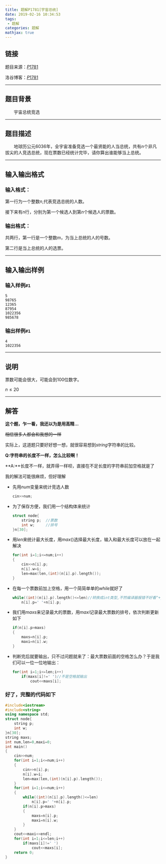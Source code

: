 ```yaml
---
title: 题解P1781[宇宙总统]
date: 2019-02-16 10:34:53
tags:
 - 题解
categories: 题解
mathjax: true
---
```

## 链接

题目来源：<a href="https://www.luogu.org/problemnew/show/P1781" target="_blank">$P1781$</a>

洛谷博客：<a href="https://tlblog.blog.luogu.org/solution-p1781" target="_blank">$P1781$</a>

---
## 题目背景

　　宇宙总统竞选

---
## 题目描述

　　地球历公元$6036$年，全宇宙准备竞选一个最贤能的人当总统，共有$n$个非凡拔尖的人竞选总统，现在票数已经统计完毕，请你算出谁能够当上总统。

---
## 输入输出格式

### 输入格式：

第一行为一个整数$n$,代表竞选总统的人数。

接下来有$n$行，分别为第一个候选人到第$n$个候选人的票数。

### 输出格式：

共两行，第一行是一个整数$m$，为当上总统的人的号数。

第二行是当上总统的人的选票。

---
## 输入输出样例

### 输入样例`#1`
```
5
98765
12365
87954
1022356
985678
```
### 输出样例`#1`
```
4
1022356
```

---
## 说明

票数可能会很大，可能会到$100$位数字。

$n\leqslant20$

---
## 解答

**这个题，乍一看，我还以为是用高精...**

~~相信很多人都会和我想的一样~~

实际上，这道题只要好好想一想，就很容易想到$string$字符串的比较。

**Q:字符串的长度不一样，怎么比较啊！**

**A:**长度不一样，就弄得一样呗，直接在不足长度的字符串前加空格就是了

我的解法可能很麻烦，但好理解

- 先用$num$变量来统计竞选人数
   ```cpp
   cin>>num;
   ```
- 为了保存方便，我们用一个结构体来统计
   ```cpp
   struct node{
	   string p;  //票数
	   int w;     //排号
   }n[30];
   ```
- 用$len$来统计最大长度，用$max()$选择最大长度，输入和最大长度可以放在一起解决
   ```cpp
   for(int i=1;i<=num;i++)
   {
	   cin>>n[i].p;
	   n[i].w=i;
	   len=max(len,(int)(n[i].p).length());
   }
   ```
- 在每一个票数前加上空格，用一个简简单单的$while$就好了
   ```cpp
   while((int)(n[i].p).length()<=len)//转换成int类型,不然编译器报错不好看^+_+^
	   n[i].p=' '+n[i].p;
   ```
- 我们用$maxs$来记录最大的票数，用$maxi$记录最大票数的排号，依次判断更新如下
   ```cpp
   if(n[i].p>maxs)
   {
	   maxs=n[i].p;
	   maxi=n[i].w;
   }
   ```
- 判断完后就要输出，只不过问题就来了：最大票数前面的空格怎么办？于是我们可以一位一位地输出：
   ```cpp
   for(int i=1;i<=len;i++)
	   if(maxs[i]!=' ')//不是空格就输出
		   cout<<maxs[i];
   ```

### 好了，完整的代码如下
```cpp
#include<iostream>
#include<string>
using namespace std;
struct node{
	string p;
	int w;
}n[30];
string maxs;
int num,len=0,maxi=0;
int main()
{
	cin>>num;
	for(int i=1;i<=num;i++)
	{
		cin>>n[i].p;
		n[i].w=i;
		len=max(len,(int)(n[i].p).length());
	}
	for(int i=1;i<=num;i++)
	{
		while((int)(n[i].p).length()<=len)
			n[i].p=' '+n[i].p;
		if(n[i].p>maxs)
		{
			maxs=n[i].p;
			maxi=n[i].w;
		}
	}
	cout<<maxi<<endl;
	for(int i=1;i<=len;i++)
		if(maxs[i]!=' ')
			cout<<maxs[i];
	return 0;
}
```
